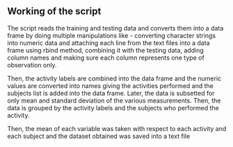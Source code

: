 ## Working of the script

The script reads the training and testing data and converts them into a data frame by doing multiple manipulations like - converting character strings into numeric data and attaching each line from the text files into a data frame using rbind method, combining it with the testing data, adding column names and making sure each column represents one type of observation only.

Then, the activity labels are combined into the data frame and the numeric values are converted into names giving the activities performed and the subjects list is added into the data frame. Later, the data is subsetted for only mean and standard deviation of the various measurements. Then, the data is grouped by the activity labels and the subjects who performed the activity.

Then, the mean of each variable was taken with respect to each activity and each subject and the dataset obtained was saved into a text file
